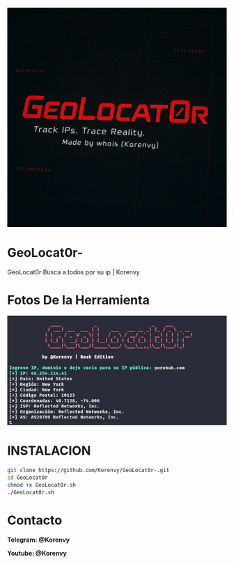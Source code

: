 ![GeoLocat0r Logo](./file_000000004f6461f8b150cd58f9f5aaf3.png)
# GeoLocat0r-
GeoLocat0r Busca a todos por su ip | Korenvy

# Fotos De la Herramienta 
![GeoLocat0r Ejemplo](./IMG_20250526_223120_839.jpg)

# INSTALACION
```bash
git clone https://github.com/Korenvy/GeoLocat0r-.git
cd GeoLocat0r
chmod +x GeoLocat0r.sh
./GeoLocat0r.sh
```
# Contacto

**Telegram: @Korenvy**

**Youtube: @Korenvy**
